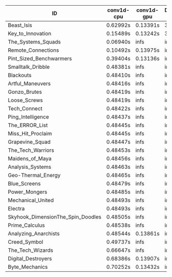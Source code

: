 |ID|conv1d-cpu|conv1d-gpu|DWSPConv2D-gpu|gemm-gpu|avg|
|-|-|-|-|-|-|
|Beast_Isis|0.62992s|0.13391s|3.11662s|1.98758s|1.46701s|
|Key_to_Innovation|0.15489s|0.13242s|3.45135s|2.72395s|1.61565s|
|The_Systems_Squads|0.06940s|infs|infs|2.06218s|infs|
|Remote_Connections|0.10492s|0.13975s|infs|4.75977s|infs|
|Pint_Sized_Benchwarmers|0.39404s|0.13136s|infs|1.97975s|infs|
|Smalltalk_Dribble|0.48381s|infs|infs|4.71392s|infs|
|Blackouts|0.48410s|infs|infs|4.72719s|infs|
|Artful_Maneuvers|0.48416s|infs|infs|4.74170s|infs|
|Gonzo_Brutes|0.48419s|infs|infs|4.73968s|infs|
|Loose_Screws|0.48419s|infs|infs|4.73960s|infs|
|Tech_Connect|0.48422s|infs|infs|4.75685s|infs|
|Ping_Intelligence|0.48437s|infs|infs|4.76516s|infs|
|The_ERROR_List|0.48445s|infs|infs|4.74390s|infs|
|Miss_Hit_Proclaim|0.48445s|infs|infs|4.75371s|infs|
|Grapevine_Squad|0.48447s|infs|infs|4.73957s|infs|
|The_Tech_Warriors|0.48453s|infs|infs|4.77031s|infs|
|Maidens_of_Maya|0.48456s|infs|infs|4.75547s|infs|
|Analysis_Systems|0.48463s|infs|infs|4.75508s|infs|
|Geo-Thermal_Energy|0.48465s|infs|infs|4.74302s|infs|
|Blue_Screens|0.48479s|infs|infs|4.75288s|infs|
|Power_Mongers|0.48485s|infs|infs|4.76529s|infs|
|Mechanical_United|0.48493s|infs|infs|4.75096s|infs|
|Electra|0.48493s|infs|infs|4.75307s|infs|
|Skyhook_DimensionThe_Spin_Doodles|0.48505s|infs|infs|4.75802s|infs|
|Prime_Calculus|0.48538s|infs|infs|4.74928s|infs|
|Analyzing_Anarchists|0.48544s|0.13861s|infs|4.75858s|infs|
|Creed_Symbol|0.49737s|infs|infs|4.71040s|infs|
|The_Tech_Wizards|0.66647s|infs|infs|4.76248s|infs|
|Digital_Destroyers|0.68386s|0.13907s|infs|4.73946s|infs|
|Byte_Mechanics|0.70252s|0.13432s|infs|4.73996s|infs|
